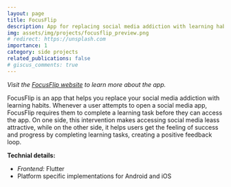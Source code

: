 ```yaml
---
layout: page
title: FocusFlip
description: App for replacing social media addiction with learning habits [Flutter, iOS, Android]
img: assets/img/projects/focusflip_preview.png
# redirect: https://unsplash.com
importance: 1
category: side projects
related_publications: false
# giscus_comments: true
---
```


_Visit the [FocusFlip website](https://focus-flip.crd.co/) to learn more about the app._

FocusFlip is an app that helps you replace your social media addiction with learning habits. Whenever a user attempts to open a social media app, FocusFlip requires them to complete a learning task before they can access the app. On one side, this intervention makes accessing social media leass attractive, while on the other side, it helps users get the feeling of success and progress by completing learning tasks, creating a positive feedback loop.

**Technial details:**

- _Frontend:_ Flutter
- Platform specific implementations for Android and iOS
